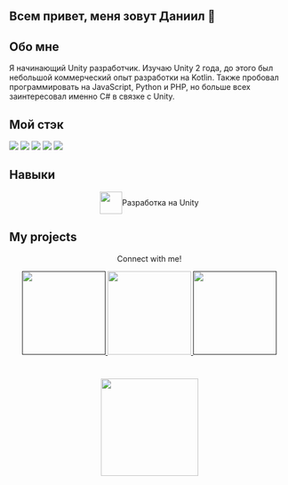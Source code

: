 ## Всем привет, меня зовут Даниил 👋

<h2>Обо мне</h2>
<p>
  Я начинающий Unity разработчик.
  Изучаю Unity 2 года, до этого был небольшой коммерческий опыт разработки на Kotlin. Также пробовал программировать на JavaScript, Python и PHP, но больше всех заинтересовал именно C# в связке с Unity.
</p>

<h2>Мой стэк</h2>
<p align="left">
  <img src="https://img.shields.io/badge/Unity-100000?style=for-the-badge&logo=unity&logoColor=white"/>
  <img src="https://img.shields.io/badge/C%23-239120?style=for-the-badge&logo=csharp&logoColor=white"/>
  <img src="https://img.shields.io/badge/Adobe%20Photoshop-31A8FF?style=for-the-badge&logo=Adobe%20Photoshop&logoColor=black"/>
  <img src="https://img.shields.io/badge/Jira-0052CC?style=for-the-badge&logo=Jira&logoColor=white"/>
  <img src="https://img.shields.io/badge/GitHub-100000?style=for-the-badge&logo=github&logoColor=white"/>
</p>

<h2>Навыки</h2>
  <div style="display: flex; align-items: center; justify-content: center;">
    <img height=40 src="https://cdn-icons-png.flaticon.com/512/8212/8212616.png"/>
    <span>Разработка на Unity</span>
  </div>

<h2>My projects</h2>



<p align="center">Connect with me!</p>
<p align="center">
  <a href="">
    <img height=150 src="https://img.shields.io/badge/LinkedIn-0077B5?style=for-the-badge&logo=linkedin&logoColor=white"/>
  </a>
  <a href="https://t.me/Danie_lk">
    <img height=150 src="https://img.shields.io/badge/Telegram-2CA5E0?style=for-the-badge&logo=telegram&logoColor=white"/>
  </a>
  <a href="">
    <img height=150 src="https://img.shields.io/badge/Gmail-D14836?style=for-the-badge&logo=gmail&logoColor=white"
  </a>
</p>


<div align="center" style="margin: 40px 0">
   <a href="https://github.com/romankh3/github-profile-views-counter">
       <img width="175px" src="https://komarev.com/ghpvc/?username=romankh3&color=DE002D">
   </a>
</div>
